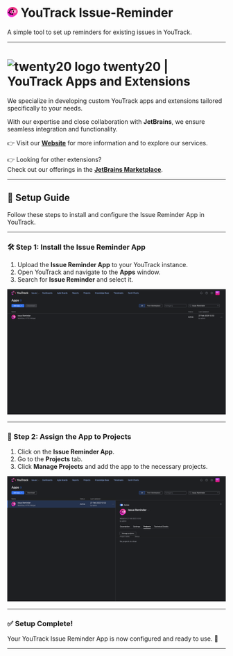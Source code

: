 # <img src="src/logo.svg" alt="twenty20 logo" width="24"/> YouTrack Issue-Reminder

A simple tool to set up reminders for existing issues in YouTrack.

---

# <img src="https://twenty20.de/favicon.ico" alt="twenty20 logo" width="24"/> **twenty20 | YouTrack Apps and Extensions**

We specialize in developing custom YouTrack apps and extensions tailored specifically to your needs.

With our expertise and close collaboration with **JetBrains**, we ensure seamless integration and functionality.

👉 Visit our **[Website](https://twenty20.de/)** for more information and to explore our services.

👉 Looking for other extensions?  
Check out our offerings in the **[JetBrains Marketplace](https://plugins.jetbrains.com/youtrack_app)**.

---

## 📌 Setup Guide

Follow these steps to install and configure the Issue Reminder App in YouTrack.

---

### 🛠 Step 1: Install the Issue Reminder App
1. Upload the **Issue Reminder App** to your YouTrack instance.
2. Open YouTrack and navigate to the **Apps** window.
3. Search for **Issue Reminder** and select it.

![Installation Screenshot](src/readme/step1.png)

---

### 📌 Step 2: Assign the App to Projects
1. Click on the **Issue Reminder App**.
2. Go to the **Projects** tab.
3. Click **Manage Projects** and add the app to the necessary projects.

![Manage Projects Screenshot](src/readme/step2.png)

---

### ✅ Setup Complete!
Your YouTrack Issue Reminder App is now configured and ready to use. 🎉

---
